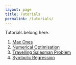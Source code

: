 ```yaml
---
layout: page
title: Tutorials
permalink: /tutorials/
---
```


Tutorials belong here.

1. <a href="max_ones/">Max Ones</a>
2. <a href="numerical_optimisation/">Numerical Optimisation</a>
3. <a href="tsp/">Travelling Salesman Problem</a>
4. <a href="symbolic/">Symbolic Regression</a>
